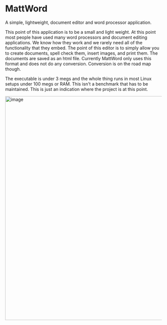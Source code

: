 # MattWord
A simple, lightweight, document editor and word processor application. 

This point of this application is to be a small and light weight. At this point most people have used many word processors and document editing applications. We know how they work and we rarely need all of the functionality that they embed. The point of this editor is to simply allow you to create documents, spell check them, insert images, and print them. The documents are saved as an html file. Currently MattWord only uses this format and does not do any conversion. Conversion is on the road map though. 

The executable is under 3 megs and the whole thing runs in most Linux setups under 100 megs or RAM. This isn't a benchmark that has to be maintained. This is just an indication where the project is at this point. 

<img width="800" height="721" alt="image" src="https://github.com/user-attachments/assets/13bf18d4-7ae1-42aa-aa07-957556d5f919" />

